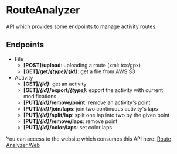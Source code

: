 # RouteAnalyzer
API which provides some endpoints to manage activity routes.
## Endpoints
- File
  - **[POST]/upload**: uploading a route (xml: tcx/gpx)
  - **[GET]/get/_{type}_/_{id}_**: get a file from AWS S3
- Activity
  - **[GET]/_{id}_**: get an activity
  - **[GET]/_{id}_/export/_{type}_**: export the activity with current modifications
  - **[PUT]/_{id}_/remove/point**: remove an activity's point
  - **[PUT]/_{id}_/join/laps**: join two continuous activity's laps
  - **[PUT]/_{id}_/split/lap**: split one lap into two by the given point
  - **[PUT]/_{id}_/remove/laps**: remove point
  - **[PUT]/_{id}_/color/laps**: set color laps
  
You can access to the website which consumes this API here: [Route Analyzer Web](https://routeanalyzer.herokuapp.com/)
